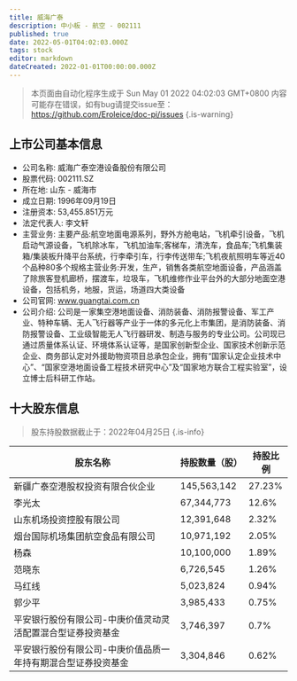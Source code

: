 ```yaml
---
title: 威海广泰
description: 中小板 - 航空 - 002111
published: true
date: 2022-05-01T04:02:03.000Z
tags: stock
editor: markdown
dateCreated: 2022-01-01T00:00:00.000Z
---
```


> 本页面由自动化程序生成于 Sun May 01 2022 04:02:03 GMT+0800
> 内容可能存在错误，如有bug请提交issue至：https://github.com/Eroleice/doc-pi/issues
{.is-warning}

## 上市公司基本信息
- 公司名称: 威海广泰空港设备股份有限公司
- 股票代码: 002111.SZ
- 所在地: 山东 - 威海市
- 成立日期: 1996年09月19日
- 注册资本: 53,455.851万元
- 法定代表人: 李文轩
- 主营业务: 主要产品:航空地面电源系列，野外方舱电站，飞机牵引设备，飞机启动气源设备，飞机除冰车，飞机加油车;客梯车，清洗车，食品车;飞机集装箱/集装板升降平台系统，行李牵引车，行李传送带车;飞机夜航照明车等近40个品种80多个规格主营业务:开发，生产，销售各类航空地面设备，产品涵盖了除旅客登机廊桥，摆渡车，垃圾车，飞机维修作业平台外的大部分地面空港设备，包括机务，地服，货运，场道四大类设备
- 公司官网: www.guangtai.com.cn
- 公司介绍: 公司是一家集空港地面设备、消防装备、消防报警设备、军工产业、特种车辆、无人飞行器等产业于一体的多元化上市集团，是消防装备、消防报警设备、工业级智能无人飞行器研发、制造与服务的专业公司。公司现已通过质量体系认证、环境体系认证等，是国家创新型企业、国家技术创新示范企业、商务部认定对外援助物资项目总承包企业，拥有“国家认定企业技术中心”、“国家空港地面设备工程技术研究中心”及“国家地方联合工程实验室”，设立博士后科研工作站。


## 十大股东信息
> 股东持股数据截止于：2022年04月25日
{.is-info}

| 股东名称 | 持股数量（股） | 持股比例 |
| --- | --- | --- |
| 新疆广泰空港股权投资有限合伙企业 | 145,563,142 | 27.23% |
| 李光太 | 67,344,773 | 12.6% |
| 山东机场投资控股有限公司 | 12,391,648 | 2.32% |
| 烟台国际机场集团航空食品有限公司 | 10,971,192 | 2.05% |
| 杨森 | 10,100,000 | 1.89% |
| 范晓东 | 6,726,545 | 1.26% |
| 马红线 | 5,023,824 | 0.94% |
| 郭少平 | 3,985,433 | 0.75% |
| 平安银行股份有限公司-中庚价值灵动灵活配置混合型证券投资基金 | 3,746,397 | 0.7% |
| 平安银行股份有限公司-中庚价值品质一年持有期混合型证券投资基金 | 3,304,846 | 0.62% |




